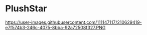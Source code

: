 # PlushStar


https://user-images.githubusercontent.com/111147117/210629419-e7f574b3-246c-4075-8bba-92a72508f327.PNG
